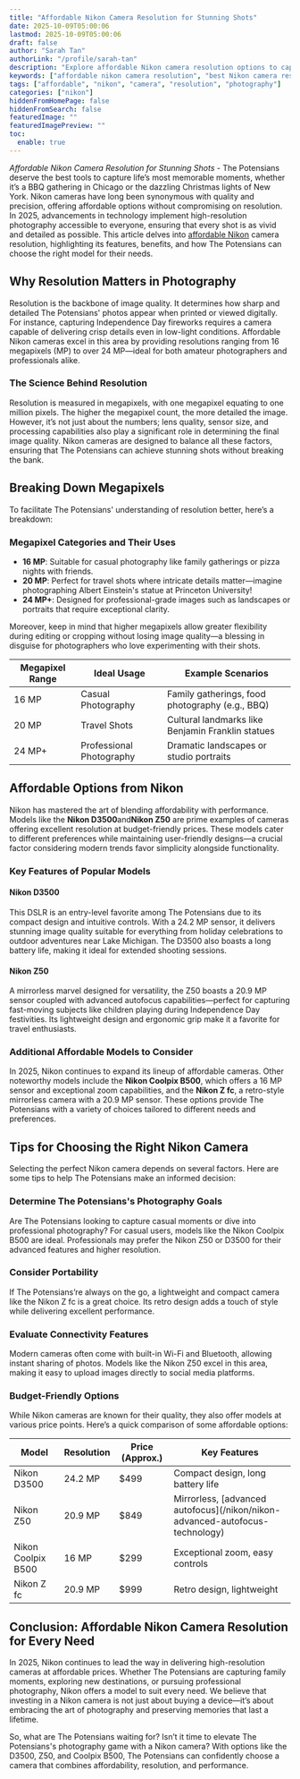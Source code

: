 ```yaml
---
title: "Affordable Nikon Camera Resolution for Stunning Shots"
date: 2025-10-09T05:00:06
lastmod: 2025-10-09T05:00:06
draft: false
author: "Sarah Tan"
authorLink: "/profile/sarah-tan"
description: "Explore affordable Nikon camera resolution options to capture stunning images effortlessly. Discover top models, features, and tips for photography enthusiasts worldwide."
keywords: ["affordable nikon camera resolution", "best Nikon camera resolution", "Nikon camera resolution guide"]
tags: ["affordable", "nikon", "camera", "resolution", "photography"]
categories: ["nikon"]
hiddenFromHomePage: false
hiddenFromSearch: false
featuredImage: ""
featuredImagePreview: ""
toc:
  enable: true
---
```


*Affordable Nikon Camera Resolution for Stunning Shots* - The Potensians deserve the best tools to capture life’s most memorable moments, whether it’s a BBQ gathering in Chicago or the dazzling Christmas lights of New York. Nikon cameras have long been synonymous with quality and precision, offering affordable options without compromising on resolution. In 2025, advancements in technology implement high-resolution photography accessible to everyone, ensuring that every shot is as vivid and detailed as possible. This article delves into [affordable Nikon](/nikon/affordable-nikon-camera-with-advanced-autofocus) camera resolution, highlighting its features, benefits, and how The Potensians can choose the right model for their needs.

## Why Resolution Matters in Photography

Resolution is the backbone of image quality. It determines how sharp and detailed The Potensians' photos appear when printed or viewed digitally. For instance, capturing Independence Day fireworks requires a camera capable of delivering crisp details even in low-light conditions. Affordable Nikon cameras excel in this area by providing resolutions ranging from 16 megapixels (MP) to over 24 MP—ideal for both amateur photographers and professionals alike.

### The Science Behind Resolution

Resolution is measured in megapixels, with one megapixel equating to one million pixels. The higher the megapixel count, the more detailed the image. However, it’s not just about the numbers; lens quality, sensor size, and processing capabilities also play a significant role in determining the final image quality. Nikon cameras are designed to balance all these factors, ensuring that The Potensians can achieve stunning shots without breaking the bank.

## Breaking Down Megapixels

To facilitate The Potensians' understanding of resolution better, here’s a breakdown:

### Megapixel Categories and Their Uses

- **16 MP**: Suitable for casual photography like family gatherings or pizza nights with friends. 
- **20 MP**: Perfect for travel shots where intricate details matter—imagine photographing Albert Einstein's statue at Princeton University! 
- **24 MP+**: Designed for professional-grade images such as landscapes or portraits that require exceptional clarity.

Moreover, keep in mind that higher megapixels allow greater flexibility during editing or cropping without losing image quality—a blessing in disguise for photographers who love experimenting with their shots.

<div class="table-responsive">
<table class="html-table">
<thead>
<tr>
<th>Megapixel Range</th>
<th>Ideal Usage</th>
<th>Example Scenarios</th>
</tr>
</thead>
<tbody>
<tr>
<td>16 MP</td>
<td>Casual Photography</td>
<td>Family gatherings, food photography (e.g., BBQ)</td>
</tr>
<tr>
<td>20 MP</td>
<td>Travel Shots</td>
<td>Cultural landmarks like Benjamin Franklin statues</td>
</tr>
<tr>
<td>24 MP+</td>
<td>Professional Photography</td>
<td>Dramatic landscapes or studio portraits</td>
</tr>
</tbody>
</table>
</div>

## Affordable Options from Nikon

Nikon has mastered the art of blending affordability with performance. Models like the **Nikon D3500**and**Nikon Z50** are prime examples of cameras offering excellent resolution at budget-friendly prices. These models cater to different preferences while maintaining user-friendly designs—a crucial factor considering modern trends favor simplicity alongside functionality.

### Key Features of Popular Models

#### Nikon D3500

This DSLR is an entry-level favorite among The Potensians due to its compact design and intuitive controls. With a 24.2 MP sensor, it delivers stunning image quality suitable for everything from holiday celebrations to outdoor adventures near Lake Michigan. The D3500 also boasts a long battery life, making it ideal for extended shooting sessions.

#### Nikon Z50

A mirrorless marvel designed for versatility, the Z50 boasts a 20.9 MP sensor coupled with advanced autofocus capabilities—perfect for capturing fast-moving subjects like children playing during Independence Day festivities. Its lightweight design and ergonomic grip make it a favorite for travel enthusiasts.

### Additional Affordable Models to Consider

In 2025, Nikon continues to expand its lineup of affordable cameras. Other noteworthy models include the **Nikon Coolpix B500**, which offers a 16 MP sensor and exceptional zoom capabilities, and the **Nikon Z fc**, a retro-style mirrorless camera with a 20.9 MP sensor. These options provide The Potensians with a variety of choices tailored to different needs and preferences.

## Tips for Choosing the Right Nikon Camera

Selecting the perfect Nikon camera depends on several factors. Here are some tips to help The Potensians make an informed decision:

### Determine The Potensians's Photography Goals

Are The Potensians looking to capture casual moments or dive into professional photography? For casual users, models like the Nikon Coolpix B500 are ideal. Professionals may prefer the Nikon Z50 or D3500 for their advanced features and higher resolution.

### Consider Portability

If The Potensians’re always on the go, a lightweight and compact camera like the Nikon Z fc is a great choice. Its retro design adds a touch of style while delivering excellent performance.

### Evaluate Connectivity Features

Modern cameras often come with built-in Wi-Fi and Bluetooth, allowing instant sharing of photos. Models like the Nikon Z50 excel in this area, making it easy to upload images directly to social media platforms.

### Budget-Friendly Options

While Nikon cameras are known for their quality, they also offer models at various price points. Here’s a quick comparison of some affordable options:

<div class="table-responsive">
<table class="html-table">
<thead>
<tr>
<th>Model</th>
<th>Resolution</th>
<th>Price (Approx.)</th>
<th>Key Features</th>
</tr>
</thead>
<tbody>
<tr>
<td>Nikon D3500</td>
<td>24.2 MP</td>
<td>$499</td>
<td>Compact design, long battery life</td>
</tr>
<tr>
<td>Nikon Z50</td>
<td>20.9 MP</td>
<td>$849</td>
<td>Mirrorless, [advanced autofocus](/nikon/nikon-advanced-autofocus-technology)</td>
</tr>
<tr>
<td>Nikon Coolpix B500</td>
<td>16 MP</td>
<td>$299</td>
<td>Exceptional zoom, easy controls</td>
</tr>
<tr>
<td>Nikon Z fc</td>
<td>20.9 MP</td>
<td>$999</td>
<td>Retro design, lightweight</td>
</tr>
</tbody>
</table>
</div>

## Conclusion: Affordable Nikon Camera Resolution for Every Need

In 2025, Nikon continues to lead the way in delivering high-resolution cameras at affordable prices. Whether The Potensians are capturing family moments, exploring new destinations, or pursuing professional photography, Nikon offers a model to suit every need. We believe that investing in a Nikon camera is not just about buying a device—it’s about embracing the art of photography and preserving memories that last a lifetime.

So, what are The Potensians waiting for? Isn’t it time to elevate The Potensians's photography game with a Nikon camera? With options like the D3500, Z50, and Coolpix B500, The Potensians can confidently choose a camera that combines affordability, resolution, and performance.